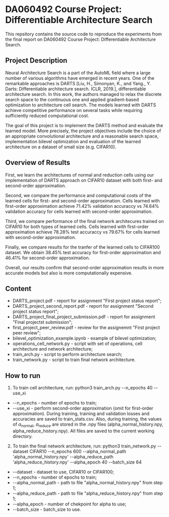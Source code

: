 # DA060492 Course Project: Differentiable Architecture Search

This repsitory contains the source code to reproduce the experiments from the final report on DA060492 Course Project: Differentiable Architecture Search.

## Project Description

Neural Architecture Search is a part of the AutoML field where a large number of various algorithms have emerged in recent years. One of the remarkable approaches is DARTS [Liu, H., Simonyan, K., and Yang., Y. Darts: Differentiable
architecture search. ICLR, 2019.], differentiable architecture search. In this work, the authors managed to relax the discrete search space to the continuous one and applied gradient-based optimization to architecture cell search. The models learned with DARTS achieve competitive performance on several tasks while requiring sufficiently reduced computational cost.

The goal of this project is to implement the DARTS method and evaluate the learned model. More precisely, the project objectives include the choice of an appropriate convolutional architecture and a reasonable search space, implementation bilevel optimization and evaluation of the learned architecture on a dataset of small size (e.g. CIFAR10).

## Overview of Results

First, we learn the architectures of normal and reduction cells using our implementation of DARTS approach on CIFAR10 dataset with both first- and second-order approximation. 

Second, we compare the performance and computational costs of the learned cells for first- and second-order approximation. Cells learned with first-order approximation achieve 71.42% validation accuraccy vs 74.64% validation accuracy for cells learned with second-order approximation.

Third, we compare performance of the final network architecures trained on CIFAR10 for both types of learned cells. Cells learned with first-order approximation achieve 78.28% test accuraccy vs 79.67% for cells learned with second-order approximation.

Finally, we compare results for the tranfer of the learned cells to CIFAR100 dataset. We obtain 38.45% test accuracy for first-order approximation and 46.41% for second-order approximation.

Overall, our results confirm that second-order approximation results in more accurate models but also is more computationally expensive.

## Content

- DARTS_project.pdf - report for assignment "First project status report";
- DARTS_project_second_report.pdf - report for assignment "Second project status report";
- DARTS_project_final_project_submission.pdf - report for assignment "Final projectst submission";
- first_project_peer_review.pdf - review for the assignemnt "First project peer review";
- bilevel_optimization_example.ipynb - example of bilevel optimization;
- operations_cell_network.py - script with set of operations, cell architecture and network architecture;
- train_arch.py - script to perform architecture search;
- train_network.py - script to train final network architecture.

## How to run

1. To train cell architecture, run: python3 train_arch.py --n_epochs 40 --use_xi
- --n_epochs - number of epochs to train;
- --use_xi - perform second-order approximation (omit for first-order approximation).
During training, training and validation losses and accuracies are saved to train_stats.csv.
Also, during training, the values of $\alpha_{\text{normal}}$, $\alpha_{\text{reduce}}$ are stored in the .npy files (alpha_normal_history.npy, alpha_reduce_history.npy).
All files are saved to the current working directory.

2. To train the final network architecture, run: python3 train_network.py --dataset CIFAR10 --n_epochs 600 --alpha_normal_path 'alpha_normal_history.npy' --alpha_reduce_path 'alpha_reduce_history.npy' --alpha_epoch 40 --batch_size 64
- --dataset - dataset to use, CIFAR10 or CIFAR100;
- --n_epochs - number of epochs to train;
- --alpha_normal_path - path to file "alpha_normal_history.npy" from step 1;
- --alpha_reduce_path - path to file "alpha_reduce_history.npy" from step 1;
- --alpha_epoch - number of chekpoint for alpha to use;
- --batch_size - batch_size to use.
